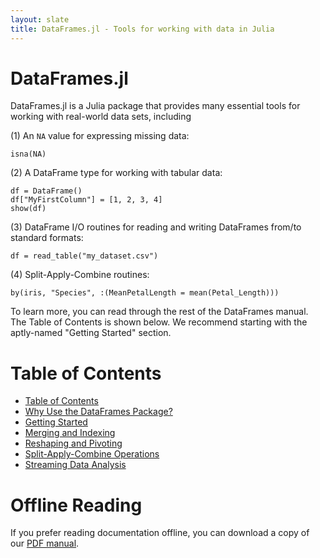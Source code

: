 ```yaml
---
layout: slate
title: DataFrames.jl - Tools for working with data in Julia
---
```


# DataFrames.jl

DataFrames.jl is a Julia package that provides many essential tools for working with real-world data sets, including

(1) An `NA` value for expressing missing data:

	isna(NA)

(2) A DataFrame type for working with tabular data:

	df = DataFrame()
	df["MyFirstColumn"] = [1, 2, 3, 4]
	show(df)

(3) DataFrame I/O routines for reading and writing DataFrames from/to standard formats:

	df = read_table("my_dataset.csv")

(4) Split-Apply-Combine routines:

	by(iris, "Species", :(MeanPetalLength = mean(Petal_Length)))

To learn more, you can read through the rest of the DataFrames manual. The Table of Contents is shown below. We recommend starting with the aptly-named "Getting Started" section.

# Table of Contents

* [Table of Contents](http://harlanh.github.com/DataFrames.jl/index.html)
* [Why Use the DataFrames Package?](http://harlanh.github.com/DataFrames.jl/introduction.html)
* [Getting Started](http://harlanh.github.com/DataFrames.jl/getting_started.html)
* [Merging and Indexing](http://harlanh.github.com/DataFrames.jl/merging_and_indexing.html)
* [Reshaping and Pivoting](http://harlanh.github.com/DataFrames.jl/reshaping_and_pivoting.html)
* [Split-Apply-Combine Operations](http://harlanh.github.com/DataFrames.jl/split_apply_combine.html)
* [Streaming Data Analysis](http://harlanh.github.com/DataFrames.jl/datastreams.html)

# Offline Reading

If you prefer reading documentation offline, you can download a copy of our [PDF manual](http://harlanh.github.com/DataFrames.jl/downloads/manual.pdf).
